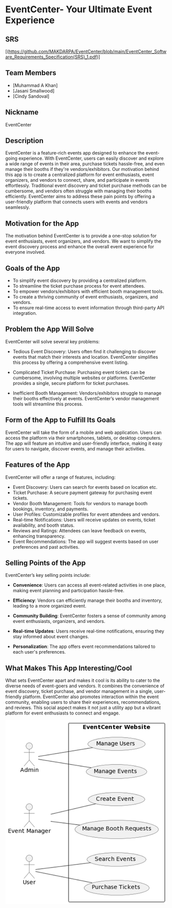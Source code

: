 # EventCenter- Your Ultimate Event Experience

## SRS 
[(https://github.com/MAKDARPA/EventCenter/blob/main/EventCenter_Software_Requirements_Specification(SRS)_1.pdf)]

## Team Members

- [Muhammad A Khan]
- [Jasani Smallwood]
- [Cindy Sandoval]

## Nickname

EventCenter 

## Description 

EventCenter is a feature-rich events app designed to enhance the event-going experience. With EventCenter, users can easily discover and explore a wide range of events in their area, purchase tickets hassle-free, and even manage their booths if they're vendors/exhibitors. Our motivation behind this app is to create a centralized platform for event enthusiasts, event organizers, and vendors to connect, share, and participate in events effortlessly. Traditional event discovery and ticket purchase methods can be cumbersome, and vendors often struggle with managing their booths efficiently. EventCenter aims to address these pain points by offering a user-friendly platform that connects users with events and vendors seamlessly.

## Motivation for the App

The motivation behind EventCenter is to provide a one-stop solution for event enthusiasts, event organizers, and vendors. We want to simplify the event discovery process and enhance the overall event experience for everyone involved.

## Goals of the App

- To simplify event discovery by providing a centralized platform.
- To streamline the ticket purchase process for event attendees.
- To empower vendors/exhibitors with efficient booth management tools.
- To create a thriving community of event enthusiasts, organizers, and vendors.
- To ensure real-time access to event information through third-party API integration.

## Problem the App Will Solve

EventCenter will solve several key problems:

- Tedious Event Discovery: Users often find it challenging to discover events that match their interests and location. EventCenter simplifies this process by offering a comprehensive event listing.

- Complicated Ticket Purchase: Purchasing event tickets can be cumbersome, involving multiple websites or platforms. EventCenter provides a single, secure platform for ticket purchases.

- Inefficient Booth Management: Vendors/exhibitors struggle to manage their booths effectively at events. EventCenter’s vendor management tools will streamline this process.

## Form of the App to Fulfill Its Goals

EventCenter will take the form of a mobile and web application. Users can access the platform via their smartphones, tablets, or desktop computers. The app will feature an intuitive and user-friendly interface, making it easy for users to navigate, discover events, and manage their activities.

## Features of the App

EventCenter will offer a range of features, including:

- Event Discovery: Users can search for events based on location etc.
- Ticket Purchase: A secure payment gateway for purchasing event tickets.
- Vendor Booth Management: Tools for vendors to manage booth bookings, inventory, and payments.
- User Profiles: Customizable profiles for event attendees and vendors.
- Real-time Notifications: Users will receive updates on events, ticket availability, and booth status.
- Reviews and Ratings: Attendees can leave feedback on events, enhancing transparency.
- Event Recommendations: The app will suggest events based on user preferences and past activities.

## Selling Points of the App

EventCenter’s key selling points include:

- **Convenience**: Users can access all event-related activities in one place, making event planning and participation hassle-free.

- **Efficiency**: Vendors can efficiently manage their booths and inventory, leading to a more organized event.

- **Community Building**: EventCenter fosters a sense of community among event enthusiasts, organizers, and vendors.

- **Real-time Updates**: Users receive real-time notifications, ensuring they stay informed about event changes.

- **Personalization**: The app offers event recommendations tailored to each user's preferences.

## What Makes This App Interesting/Cool

What sets EventCenter apart and makes it cool is its ability to cater to the diverse needs of event-goers and vendors. It combines the convenience of event discovery, ticket purchase, and vendor management in a single, user-friendly platform. EventCenter also promotes interaction within the event community, enabling users to share their experiences, recommendations, and reviews. This social aspect makes it not just a utility app but a vibrant platform for event enthusiasts to connect and engage.

<img width="677" alt="EventCenter Use Case" src= "https://github.com/MAKDARPA/EventCenter/blob/main/New_eventcenter_usecase.png">

